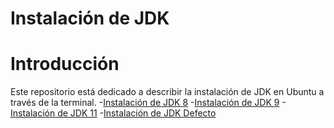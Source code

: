 # Instalación de JDK

# Introducción
Este repositorio está dedicado a describir la instalación de JDK en Ubuntu a través de la terminal. 
  -[Instalación de JDK 8](JDK-8.md)
  -[Instalación de JDK 9](JDK-9.md)
  -[Instalación de JDK 11](JDK-11.md)
  -[Instalación de JDK Defecto](JDK-Defecto.md)
